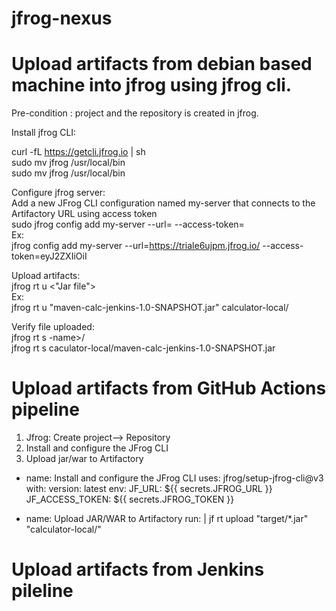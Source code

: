 # jfrog-nexus

# Upload artifacts from debian based machine into jfrog using jfrog cli.  
Pre-condition : project and the repository is created in jfrog.  

Install jfrog CLI:  

curl -fL https://getcli.jfrog.io | sh  
sudo mv jfrog /usr/local/bin  
sudo mv jfrog /usr/local/bin  

Configure jfrog server:  
Add a new JFrog CLI configuration named my-server that connects to the Artifactory URL using access token  
sudo jfrog config add my-server  --url=<jfrog url> --access-token= <jfrog access token>  
Ex:   
jfrog config add my-server  --url=https://triale6ujpm.jfrog.io/  --access-token=eyJ2ZXIiOiI  


Upload artifacts:  
jfrog rt u <"Jar file"> <Repo-name>  
Ex:  
jfrog rt u   "maven-calc-jenkins-1.0-SNAPSHOT.jar" calculator-local/  

Verify file uploaded:  
jfrog rt s <repo>-name>/<artifact-name>  
jfrog rt s caculator-local/maven-calc-jenkins-1.0-SNAPSHOT.jar  


# Upload artifacts from GitHub Actions pipeline  
1. Jfrog: Create project--> Repository
2. Install and configure the JFrog CLI
3. Upload jar/war to Artifactory

 - name: Install and configure the JFrog CLI
        uses: jfrog/setup-jfrog-cli@v3
        with:
          version: latest
        env:
          JF_URL: ${{ secrets.JFROG_URL }}
          JF_ACCESS_TOKEN: ${{ secrets.JFROG_TOKEN }}

 - name: Upload JAR/WAR to Artifactory
   run: |
     jf rt upload "target/*.jar" "calculator-local/"
   

# Upload artifacts from Jenkins pileline  
